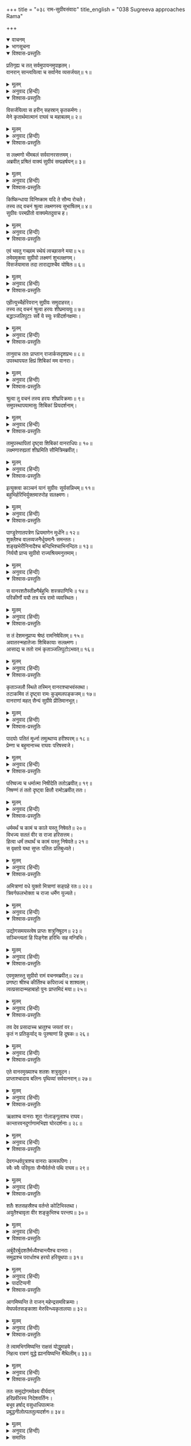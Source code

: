 +++
title = "०३८ राम-सुग्रीवसंवादः"
title_english = "038 Sugreeva approaches Rama"

+++
<details open><summary>वाचनम्</summary>
<div caption="श्रीराम-हरिसीताराममूर्ति-घनपाठिभ्यां वचनम्" class="audioEmbed" src="https://archive.org/download/Ramayana-recitation-Sriram-harisItArAmamUrti-Ghanapaati-v2/Kanda_4/Kanda_4_KSK-038-Rama_Sugreeva_Samvadhaha.mp3"></div>
</details>

<details><summary>भागसूचना</summary>

38. लक्ष्मणसहित सुग्रीवका भगवान् श्रीरामके पास आकर उनके चरणोंमें प्रणाम करना, श्रीरामका उन्हें समझाना, सुग्रीवका अपने किये हुए सैन्यसंग्रहविषयक उद्योगको बताना और उसे सुनकर श्रीरामका प्रसन्न होना
</details>

<details open><summary>विश्वास-प्रस्तुतिः</summary>

प्रतिगृह्य च तत् सर्वमुपायनमुपाहृतम्।  
वानरान् सान्त्वयित्वा च सर्वानेव व्यसर्जयत्॥ १॥
</details>

<details><summary>मूलम्</summary>

प्रतिगृह्य च तत् सर्वमुपायनमुपाहृतम्।  
वानरान् सान्त्वयित्वा च सर्वानेव व्यसर्जयत्॥ १॥
</details>

<details><summary>अनुवाद (हिन्दी)</summary>

उनके लाये हुए उन समस्त उपहारोंको ग्रहण करके सुग्रीवने सम्पूर्ण वानरोंको मधुर वचनोंद्वारा सान्त्वना दी। फिर सबको विदा कर दिया॥ १॥
</details>

<details open><summary>विश्वास-प्रस्तुतिः</summary>

विसर्जयित्वा स हरीन् सहस्रान् कृतकर्मणः।  
मेने कृतार्थमात्मानं राघवं च महाबलम्॥ २॥
</details>

<details><summary>मूलम्</summary>

विसर्जयित्वा स हरीन् सहस्रान् कृतकर्मणः।  
मेने कृतार्थमात्मानं राघवं च महाबलम्॥ २॥
</details>

<details><summary>अनुवाद (हिन्दी)</summary>

कार्य पूरा करके लौटे हुए उन सहस्रों वानरोंको विदा करके सुग्रीवने अपने-आपको कृतार्थ माना और महाबली श्रीरघुनाथजीका भी कार्य सिद्ध हुआ ही समझा॥ २॥
</details>

<details open><summary>विश्वास-प्रस्तुतिः</summary>

स लक्ष्मणो भीमबलं सर्ववानरसत्तमम्।  
अब्रवीत् प्रश्रितं वाक्यं सुग्रीवं सम्प्रहर्षयन्॥ ३॥
</details>

<details><summary>मूलम्</summary>

स लक्ष्मणो भीमबलं सर्ववानरसत्तमम्।  
अब्रवीत् प्रश्रितं वाक्यं सुग्रीवं सम्प्रहर्षयन्॥ ३॥
</details>

<details><summary>अनुवाद (हिन्दी)</summary>

तत्पश्चात् लक्ष्मण समस्त वानरोंमें श्रेष्ठ भयंकर बलशाली सुग्रीवका हर्ष बढ़ाते हुए उनसे यह विनीत वचन बोले—॥ ३॥
</details>

<details open><summary>विश्वास-प्रस्तुतिः</summary>

किष्किन्धाया विनिष्क्राम यदि ते सौम्य रोचते।  
तस्य तद् वचनं श्रुत्वा लक्ष्मणस्य सुभाषितम्॥ ४॥  
सुग्रीवः परमप्रीतो वाक्यमेतदुवाच ह।
</details>

<details><summary>मूलम्</summary>

किष्किन्धाया विनिष्क्राम यदि ते सौम्य रोचते।  
तस्य तद् वचनं श्रुत्वा लक्ष्मणस्य सुभाषितम्॥ ४॥  
सुग्रीवः परमप्रीतो वाक्यमेतदुवाच ह।
</details>

<details><summary>अनुवाद (हिन्दी)</summary>

‘सौम्य! यदि तुम्हारी रुचि हो तो अब किष्किन्धासे बाहर निकलो।’ लक्ष्मणकी यह सुन्दर बात सुनकर सुग्रीव अत्यन्त प्रसन्न हुए और इस प्रकार बोले—॥ ४ १/२॥
</details>

<details open><summary>विश्वास-प्रस्तुतिः</summary>

एवं भवतु गच्छाम स्थेयं त्वच्छासने मया॥ ५॥  
तमेवमुक्त्वा सुग्रीवो लक्ष्मणं शुभलक्षणम्।  
विसर्जयामास तदा ताराद्याश्चैव योषितः॥ ६॥
</details>

<details><summary>मूलम्</summary>

एवं भवतु गच्छाम स्थेयं त्वच्छासने मया॥ ५॥  
तमेवमुक्त्वा सुग्रीवो लक्ष्मणं शुभलक्षणम्।  
विसर्जयामास तदा ताराद्याश्चैव योषितः॥ ६॥
</details>

<details><summary>अनुवाद (हिन्दी)</summary>

‘अच्छा, ऐसा ही हो। चलिये, चलें। मुझे तो आपकी आज्ञाका पालन करना है।’ शुभ लक्षणोंसे युक्त लक्ष्मणसे ऐसा कहकर सुग्रीवने तारा आदि सब स्त्रियोंको तत्काल विदा कर दिया॥ ५-६॥
</details>

<details open><summary>विश्वास-प्रस्तुतिः</summary>

एहीत्युच्चैर्हरिवरान् सुग्रीवः समुदाहरत्।  
तस्य तद् वचनं श्रुत्वा हरयः शीघ्रमाययुः॥ ७॥  
बद्धाञ्जलिपुटाः सर्वे ये स्युः स्त्रीदर्शनक्षमाः।
</details>

<details><summary>मूलम्</summary>

एहीत्युच्चैर्हरिवरान् सुग्रीवः समुदाहरत्।  
तस्य तद् वचनं श्रुत्वा हरयः शीघ्रमाययुः॥ ७॥  
बद्धाञ्जलिपुटाः सर्वे ये स्युः स्त्रीदर्शनक्षमाः।
</details>

<details><summary>अनुवाद (हिन्दी)</summary>

इसके बाद सुग्रीवने शेष वानरोंको ‘आओ, आओ’ कहकर उच्च स्वरसे पुकारा। उनकी वह पुकार सुनकर सब वानर, जो अन्तःपुरकी स्त्रियोंको देखनेके अधिकारी थे, दोनों हाथ जोड़े शीघ्रतापूर्वक उनके पास आये॥ ७ १/२॥
</details>

<details open><summary>विश्वास-प्रस्तुतिः</summary>

तानुवाच ततः प्राप्तान् राजार्कसदृशप्रभः॥ ८॥  
उपस्थापयत क्षिप्रं शिबिकां मम वानराः।
</details>

<details><summary>मूलम्</summary>

तानुवाच ततः प्राप्तान् राजार्कसदृशप्रभः॥ ८॥  
उपस्थापयत क्षिप्रं शिबिकां मम वानराः।
</details>

<details><summary>अनुवाद (हिन्दी)</summary>

पास आये हुए उन वानरोंसे सूर्यतुल्य तेजस्वी राजा सुग्रीवने कहा—‘वानरो! तुमलोग शीघ्र मेरी शिबिकाको यहाँ ले आओ’॥ ८ १/२॥
</details>

<details open><summary>विश्वास-प्रस्तुतिः</summary>

श्रुत्वा तु वचनं तस्य हरयः शीघ्रविक्रमाः॥ ९॥  
समुपस्थापयामासुः शिबिकां प्रियदर्शनाम्।
</details>

<details><summary>मूलम्</summary>

श्रुत्वा तु वचनं तस्य हरयः शीघ्रविक्रमाः॥ ९॥  
समुपस्थापयामासुः शिबिकां प्रियदर्शनाम्।
</details>

<details><summary>अनुवाद (हिन्दी)</summary>

उनकी बात सुनकर शीघ्रगामी वानरोंने एक सुन्दर शिबिका (पालकी) वहाँ उपस्थित कर दी॥ ९ १/२॥
</details>

<details open><summary>विश्वास-प्रस्तुतिः</summary>

तामुपस्थापितां दृष्ट्वा शिबिकां वानराधिपः॥ १०॥  
लक्ष्मणारुह्यतां शीघ्रमिति सौमित्रिमब्रवीत्।
</details>

<details><summary>मूलम्</summary>

तामुपस्थापितां दृष्ट्वा शिबिकां वानराधिपः॥ १०॥  
लक्ष्मणारुह्यतां शीघ्रमिति सौमित्रिमब्रवीत्।
</details>

<details><summary>अनुवाद (हिन्दी)</summary>

पालकीको वहाँ उपस्थित देख वानरराज सुग्रीवने सुमित्राकुमारसे कहा—‘कुमार लक्ष्मण! आप शीघ्र इसपर आरूढ़ हो जायँ’॥ १० १/२॥
</details>

<details open><summary>विश्वास-प्रस्तुतिः</summary>

इत्युक्त्वा काञ्चनं यानं सुग्रीवः सूर्यसन्निभम्॥ ११॥  
बहुभिर्हरिभिर्युक्तमारुरोह सलक्ष्मणः।
</details>

<details><summary>मूलम्</summary>

इत्युक्त्वा काञ्चनं यानं सुग्रीवः सूर्यसन्निभम्॥ ११॥  
बहुभिर्हरिभिर्युक्तमारुरोह सलक्ष्मणः।
</details>

<details><summary>अनुवाद (हिन्दी)</summary>

ऐसा कहकर लक्ष्मणसहित सुग्रीव उस सूर्यकी-सी प्रभावाली सुवर्णमयी पालकीपर, जिसे ढोनेके लिये बहुत-से वानर लगे थे, आरूढ़ हुए॥ ११ १/२॥
</details>

<details open><summary>विश्वास-प्रस्तुतिः</summary>

पाण्डुरेणातपत्रेण ध्रियमाणेन मूर्धनि॥ १२॥  
शुक्लैश्च वालव्यजनैर्धूयमानैः समन्ततः।  
शङ्खभेरीनिनादैश्च बन्दिभिश्चाभिनन्दितः॥ १३॥  
निर्ययौ प्राप्य सुग्रीवो राज्यश्रियमनुत्तमाम्।
</details>

<details><summary>मूलम्</summary>

पाण्डुरेणातपत्रेण ध्रियमाणेन मूर्धनि॥ १२॥  
शुक्लैश्च वालव्यजनैर्धूयमानैः समन्ततः।  
शङ्खभेरीनिनादैश्च बन्दिभिश्चाभिनन्दितः॥ १३॥  
निर्ययौ प्राप्य सुग्रीवो राज्यश्रियमनुत्तमाम्।
</details>

<details><summary>अनुवाद (हिन्दी)</summary>

उस समय सुग्रीवके ऊपर श्वेत छत्र लगाया गया और सब ओरसे सफेद चँवर डुलाये जाने लगे। शङ्ख और भेरीकी ध्वनिके साथ वन्दीजनोंका अभिनन्दन सुनते हुए राजा सुग्रीव परम उत्तम राजलक्ष्मीको पाकर किष्किन्धापुरीसे बाहर निकले॥ १२-१३ १/२॥
</details>

<details open><summary>विश्वास-प्रस्तुतिः</summary>

स वानरशतैस्तीक्ष्णैर्बहुभिः शस्त्रपाणिभिः॥ १४॥  
परिकीर्णो ययौ तत्र यत्र रामो व्यवस्थितः।
</details>

<details><summary>मूलम्</summary>

स वानरशतैस्तीक्ष्णैर्बहुभिः शस्त्रपाणिभिः॥ १४॥  
परिकीर्णो ययौ तत्र यत्र रामो व्यवस्थितः।
</details>

<details><summary>अनुवाद (हिन्दी)</summary>

हाथमें शस्त्र लिये तीक्ष्ण स्वभाववाले कई सौ वानरोंसे घिरे हुए राजा सुग्रीव उस स्थानपर गये, जहाँ भगवान् श्रीराम निवास करते थे॥ १४ १/२॥
</details>

<details open><summary>विश्वास-प्रस्तुतिः</summary>

स तं देशमनुप्राप्य श्रेष्ठं रामनिषेवितम्॥ १५॥  
अवातरन्महातेजाः शिबिकायाः सलक्ष्मणः।  
आसाद्य च ततो रामं कृताञ्जलिपुटोऽभवत्॥ १६॥
</details>

<details><summary>मूलम्</summary>

स तं देशमनुप्राप्य श्रेष्ठं रामनिषेवितम्॥ १५॥  
अवातरन्महातेजाः शिबिकायाः सलक्ष्मणः।  
आसाद्य च ततो रामं कृताञ्जलिपुटोऽभवत्॥ १६॥
</details>

<details><summary>अनुवाद (हिन्दी)</summary>

श्रीरामचन्द्रजीसे सेवित उस श्रेष्ठ स्थानमें पहुँचकर लक्ष्मणसहित महातेजस्वी सुग्रीव पालकीसे उतरे और श्रीरामके पास जा हाथ जोड़कर खड़े हो गये॥ १५-१६॥
</details>

<details open><summary>विश्वास-प्रस्तुतिः</summary>

कृताञ्जलौ स्थिते तस्मिन् वानराश्चाभवंस्तथा।  
तटाकमिव तं दृष्ट्वा रामः कुड्मलपङ्कजम्॥ १७॥  
वानराणां महत् सैन्यं सुग्रीवे प्रीतिमानभूत्।
</details>

<details><summary>मूलम्</summary>

कृताञ्जलौ स्थिते तस्मिन् वानराश्चाभवंस्तथा।  
तटाकमिव तं दृष्ट्वा रामः कुड्मलपङ्कजम्॥ १७॥  
वानराणां महत् सैन्यं सुग्रीवे प्रीतिमानभूत्।
</details>

<details><summary>अनुवाद (हिन्दी)</summary>

वानरराजके हाथ जोड़कर खड़े होनेपर उनके अनुयायी वानर भी उन्हींकी भाँति अञ्जलि बाँधे खड़े हो गये। मुकुलित कमलोंसे भरे हुए विशाल सरोवरकी भाँति वानरोंकी उस बड़ी भारी सेनाको देखकर श्रीरामचन्द्रजी सुग्रीवपर बहुत प्रसन्न हुए॥ १७ १/२॥
</details>

<details open><summary>विश्वास-प्रस्तुतिः</summary>

पादयोः पतितं मूर्ध्ना तमुत्थाप्य हरीश्वरम्॥ १८॥  
प्रेम्णा च बहुमानाच्च राघवः परिषस्वजे।
</details>

<details><summary>मूलम्</summary>

पादयोः पतितं मूर्ध्ना तमुत्थाप्य हरीश्वरम्॥ १८॥  
प्रेम्णा च बहुमानाच्च राघवः परिषस्वजे।
</details>

<details><summary>अनुवाद (हिन्दी)</summary>

वानरराजको चरणोंमें मस्तक रखकर पड़ा हुआ देख श्रीरघुनाथजीने हाथसे पकड़कर उठाया और बड़े आदर तथा प्रेमके साथ उन्हें हृदयसे लगाया॥ १८ १/२॥
</details>

<details open><summary>विश्वास-प्रस्तुतिः</summary>

परिष्वज्य च धर्मात्मा निषीदेति ततोऽब्रवीत्॥ १९॥  
निषण्णं तं ततो दृष्ट्वा क्षितौ रामोऽब्रवीत् ततः।
</details>

<details><summary>मूलम्</summary>

परिष्वज्य च धर्मात्मा निषीदेति ततोऽब्रवीत्॥ १९॥  
निषण्णं तं ततो दृष्ट्वा क्षितौ रामोऽब्रवीत् ततः।
</details>

<details><summary>अनुवाद (हिन्दी)</summary>

हृदयसे लगाकर धर्मात्मा श्रीरामने उनसे कहा—‘बैठो’। उन्हें पृथ्वीपर बैठा देख श्रीराम बोले—॥
</details>

<details open><summary>विश्वास-प्रस्तुतिः</summary>

धर्ममर्थं च कामं च काले यस्तु निषेवते॥ २०॥  
विभज्य सततं वीर स राजा हरिसत्तम।  
हित्वा धर्मं तथार्थं च कामं यस्तु निषेवते॥ २१॥  
स वृक्षाग्रे यथा सुप्तः पतितः प्रतिबुध्यते।
</details>

<details><summary>मूलम्</summary>

धर्ममर्थं च कामं च काले यस्तु निषेवते॥ २०॥  
विभज्य सततं वीर स राजा हरिसत्तम।  
हित्वा धर्मं तथार्थं च कामं यस्तु निषेवते॥ २१॥  
स वृक्षाग्रे यथा सुप्तः पतितः प्रतिबुध्यते।
</details>

<details><summary>अनुवाद (हिन्दी)</summary>

‘वीर! वानरशिरोमणे! जो धर्म, अर्थ और कामके लिये समयका विभाग करके सदा उचित समयपर उनका (न्याययुक्त) सेवन करता है, वही श्रेष्ठ राजा है। किंतु जो धर्म-अर्थका त्याग करके केवल कामका ही सेवन करता है, वह वृक्षकी अगली शाखापर सोये हुए मनुष्यके समान है। गिरनेपर ही उसकी आँख खुलती है॥ २०-२१ १/२॥
</details>

<details open><summary>विश्वास-प्रस्तुतिः</summary>

अमित्राणां वधे युक्तो मित्राणां सङ्ग्रहे रतः॥ २२॥  
त्रिवर्गफलभोक्ता च राजा धर्मेण युज्यते।
</details>

<details><summary>मूलम्</summary>

अमित्राणां वधे युक्तो मित्राणां सङ्ग्रहे रतः॥ २२॥  
त्रिवर्गफलभोक्ता च राजा धर्मेण युज्यते।
</details>

<details><summary>अनुवाद (हिन्दी)</summary>

‘जो राजा शत्रुओंके वध और मित्रोंके संग्रहमें संलग्न रहकर योग्य समयपर धर्म, अर्थ और कामका (न्याययुक्त) सेवन करता है, वह धर्मके फलका भागी होता है॥ २२ १/२॥
</details>

<details open><summary>विश्वास-प्रस्तुतिः</summary>

उद्योगसमयस्त्वेष प्राप्तः शत्रुनिषूदन॥ २३॥  
सञ्चिन्त्यतां हि पिङ्गेश हरिभिः सह मन्त्रिभिः।
</details>

<details><summary>मूलम्</summary>

उद्योगसमयस्त्वेष प्राप्तः शत्रुनिषूदन॥ २३॥  
सञ्चिन्त्यतां हि पिङ्गेश हरिभिः सह मन्त्रिभिः।
</details>

<details><summary>अनुवाद (हिन्दी)</summary>

‘शत्रुसूदन! यह हमलोगोंके लिये उद्योगका समय आया है। वानरराज! तुम इस विषयमें इन वानरों और मन्त्रियोंके साथ विचार करो’॥ २३ १/२॥
</details>

<details open><summary>विश्वास-प्रस्तुतिः</summary>

एवमुक्तस्तु सुग्रीवो रामं वचनमब्रवीत्॥ २४॥  
प्रणष्टा श्रीश्च कीर्तिश्च कपिराज्यं च शाश्वतम्।  
त्वत्प्रसादान्महाबाहो पुनः प्राप्तमिदं मया॥ २५॥
</details>

<details><summary>मूलम्</summary>

एवमुक्तस्तु सुग्रीवो रामं वचनमब्रवीत्॥ २४॥  
प्रणष्टा श्रीश्च कीर्तिश्च कपिराज्यं च शाश्वतम्।  
त्वत्प्रसादान्महाबाहो पुनः प्राप्तमिदं मया॥ २५॥
</details>

<details><summary>अनुवाद (हिन्दी)</summary>

श्रीरामके ऐसा कहनेपर सुग्रीवने उनसे कहा— ‘महाबाहो! मेरी श्री, कीर्ति तथा सदासे चला आनेवाला वानरोंका राज्य—ये सब नष्ट हो चुके थे। आपकी कृपासे ही मुझे पुनः इन सबकी प्राप्ति हुई है॥ २४-२५॥
</details>

<details open><summary>विश्वास-प्रस्तुतिः</summary>

तव देव प्रसादाच्च भ्रातुश्च जयतां वर।  
कृतं न प्रतिकुर्याद् यः पुरुषाणां हि दूषकः॥ २६॥
</details>

<details><summary>मूलम्</summary>

तव देव प्रसादाच्च भ्रातुश्च जयतां वर।  
कृतं न प्रतिकुर्याद् यः पुरुषाणां हि दूषकः॥ २६॥
</details>

<details><summary>अनुवाद (हिन्दी)</summary>

‘विजयी वीरोंमें श्रेष्ठ देव! आप और आपके भाईकी कृपासे ही मैं वानर-राज्यपर पुनः प्रतिष्ठित हुआ हूँ। जो किये हुए उपकारका बदला नहीं चुकाता है, वह पुरुषोंमें धर्मको कलङ्कित करनेवाला माना गया है॥ २६॥
</details>

<details open><summary>विश्वास-प्रस्तुतिः</summary>

एते वानरमुख्याश्च शतशः शत्रुसूदन।  
प्राप्ताश्चादाय बलिनः पृथिव्यां सर्ववानरान्॥ २७॥
</details>

<details><summary>मूलम्</summary>

एते वानरमुख्याश्च शतशः शत्रुसूदन।  
प्राप्ताश्चादाय बलिनः पृथिव्यां सर्ववानरान्॥ २७॥
</details>

<details><summary>अनुवाद (हिन्दी)</summary>

‘शत्रुसूदन! ये सैकड़ों बलवान् और मुख्य वानर भूमण्डलके सभी बलशाली वानरोंको साथ लेकर यहाँ आये हैं॥ २७॥
</details>

<details open><summary>विश्वास-प्रस्तुतिः</summary>

ऋक्षाश्च वानराः शूरा गोलाङ्गूलाश्च राघव।  
कान्तारवनदुर्गाणामभिज्ञा घोरदर्शनाः॥ २८॥
</details>

<details><summary>मूलम्</summary>

ऋक्षाश्च वानराः शूरा गोलाङ्गूलाश्च राघव।  
कान्तारवनदुर्गाणामभिज्ञा घोरदर्शनाः॥ २८॥
</details>

<details><summary>अनुवाद (हिन्दी)</summary>

‘रघुनन्दन! इनमें रीछ हैं, वानर हैं और शौर्य-सम्पन्न गोलाङ्गूल (लङ्गूर) हैं। ये सब-के-सब देखनेमें बड़े भयंकर हैं और बीहड़ वनों तथा दुर्गम स्थानोंके जानकार हैं॥ २८॥
</details>

<details open><summary>विश्वास-प्रस्तुतिः</summary>

देवगन्धर्वपुत्राश्च वानराः कामरूपिणः।  
स्वैः स्वैः परिवृताः सैन्यैर्वर्तन्ते पथि राघव॥ २९॥
</details>

<details><summary>मूलम्</summary>

देवगन्धर्वपुत्राश्च वानराः कामरूपिणः।  
स्वैः स्वैः परिवृताः सैन्यैर्वर्तन्ते पथि राघव॥ २९॥
</details>

<details><summary>अनुवाद (हिन्दी)</summary>

‘रघुनाथजी! जो देवताओं और गन्धर्वोंके पुत्र हैं और इच्छानुसार रूप धारण करनेमें समर्थ हैं, वे श्रेष्ठ वानर अपनी-अपनी सेनाओंके साथ चल पड़े हैं और इस समय मार्गमें हैं॥ २९॥
</details>

<details open><summary>विश्वास-प्रस्तुतिः</summary>

शतैः शतसहस्रैश्च वर्तन्ते कोटिभिस्तथा।  
अयुतैश्चावृता वीर शङ्कुभिश्च परन्तप॥ ३०॥
</details>

<details><summary>मूलम्</summary>

शतैः शतसहस्रैश्च वर्तन्ते कोटिभिस्तथा।  
अयुतैश्चावृता वीर शङ्कुभिश्च परन्तप॥ ३०॥
</details>

<details><summary>अनुवाद (हिन्दी)</summary>

‘शत्रुओंको संताप देनेवाले वीर! इनमेंसे किसीके साथ सौ, किसीके साथ लाख, किसीके साथ करोड़, किसीके साथ अयुत (दस हजार) और किसीके साथ एक शंकु वानर हैं॥ ३०॥
</details>

<details open><summary>विश्वास-प्रस्तुतिः</summary>

अर्बुदैरर्बुदशतैर्मध्यैश्चान्त्यैश्च वानराः।  
समुद्राश्च परार्धाश्च हरयो हरियूथपाः॥ ३१॥
</details>

<details><summary>मूलम्</summary>

अर्बुदैरर्बुदशतैर्मध्यैश्चान्त्यैश्च वानराः।  
समुद्राश्च परार्धाश्च हरयो हरियूथपाः॥ ३१॥
</details>

<details><summary>अनुवाद (हिन्दी)</summary>

‘कितने ही वानर अर्बुद (दस करोड़), सौ अर्बुद (दस अरब), मध्य (दस पद्म) तथा अन्त्य (एक पद्म) वानर-सैनिकोंके साथ आ रहे हैं। कितने ही वानरों तथा वानर-यूथपतियोंकी संख्या समुद्र (दस नील) तथा परार्ध (शंख) तक पहुँच गयी है*॥ ३१॥
</details>

<details><summary>पादटिप्पनी</summary>

* यहाँ अर्बुद, शंकु, अन्त्य और मध्य आदि संख्या वाचक शब्दोंका आधुनिक गणितके अनुसार मान समझनेके लिये प्राचीन संज्ञाओंका पूर्ण रूपसे उल्लेख किया जाता है और कोष्ठमें उसका आधुनिक मान दिया जा रहा है—एक (इकाई), दश (दहाई), शत (सैकड़ा), सहस्र (हजार), अयुत (दस हजार), लक्ष (लाख), प्रयुत (दस लाख), कोटि (करोड़), अर्बुद (दस करोड़), अब्ज (अरब), खर्व (दस अरब), निखर्व (खर्व), महापद्म (दस खर्व), शंकु (नील), जलधि (दस नील), अन्त्य (पद्म), मध्य (दस पद्म), परार्ध (शंख)—ये संख्याबोधक संज्ञाएँ उत्तरोत्तर दस गुनी मानी गयी हैं। (नारदपुराणसे)
</details>

<details open><summary>विश्वास-प्रस्तुतिः</summary>

आगमिष्यन्ति ते राजन् महेन्द्रसमविक्रमाः।  
मेघपर्वतसङ्काशा मेरुविन्ध्यकृतालयाः॥ ३२॥
</details>

<details><summary>मूलम्</summary>

आगमिष्यन्ति ते राजन् महेन्द्रसमविक्रमाः।  
मेघपर्वतसङ्काशा मेरुविन्ध्यकृतालयाः॥ ३२॥
</details>

<details><summary>अनुवाद (हिन्दी)</summary>

‘राजन्! वे देवराज इन्द्रके समान पराक्रमी तथा मेघों और पर्वतोंके समान विशालकाय वानर, जो मेरु और विन्ध्याचलमें निवास करते हैं, यहाँ शीघ्र ही उपस्थित होंगे॥ ३२॥
</details>

<details open><summary>विश्वास-प्रस्तुतिः</summary>

ते त्वामभिगमिष्यन्ति राक्षसं योद्धुमाहवे।  
निहत्य रावणं युद्धे ह्यानयिष्यन्ति मैथिलीम्॥ ३३॥
</details>

<details><summary>मूलम्</summary>

ते त्वामभिगमिष्यन्ति राक्षसं योद्धुमाहवे।  
निहत्य रावणं युद्धे ह्यानयिष्यन्ति मैथिलीम्॥ ३३॥
</details>

<details><summary>अनुवाद (हिन्दी)</summary>

‘जो युद्धमें रावणका वध करके मिथिलेश-कुमारी सीताको लङ्कासे ला देंगे, वे महान् शक्तिशाली वानर संग्राममें उस राक्षससे युद्ध करनेके लिये अवश्य आपके पास आयेंगे’॥ ३३॥
</details>

<details open><summary>विश्वास-प्रस्तुतिः</summary>

ततः समुद्योगमवेक्ष्य वीर्यवान्  
हरिप्रवीरस्य निदेशवर्तिनः।  
बभूव हर्षाद् वसुधाधिपात्मजः  
प्रबुद्धनीलोत्पलतुल्यदर्शनः॥ ३४॥
</details>

<details><summary>मूलम्</summary>

ततः समुद्योगमवेक्ष्य वीर्यवान्  
हरिप्रवीरस्य निदेशवर्तिनः।  
बभूव हर्षाद् वसुधाधिपात्मजः  
प्रबुद्धनीलोत्पलतुल्यदर्शनः॥ ३४॥
</details>

<details><summary>अनुवाद (हिन्दी)</summary>

यह सुनकर परम पराक्रमी राजकुमार श्रीराम अपनी आज्ञाके अनुसार चलनेवाले वानरोंके प्रमुख वीर सुग्रीवका यह सैन्य-विषयक उद्योग देखकर बड़े प्रसन्न हुए। उनके नेत्र हर्षसे खिल उठे और प्रफुल्ल नील कमलके समान दिखायी देने लगे॥ ३४॥
</details>

<details><summary>समाप्तिः</summary>

इत्यार्षे श्रीमद्रामायणे वाल्मीकीये आदिकाव्ये किष्किन्धाकाण्डेऽष्टात्रिंशः सर्गः॥ ३८॥  
इस प्रकार श्रीवाल्मीकिनिर्मित आर्षरामायण आदिकाव्यके किष्किन्धाकाण्डमें अड़तीसवाँ सर्ग पूरा हुआ॥ ३८॥
</details>

